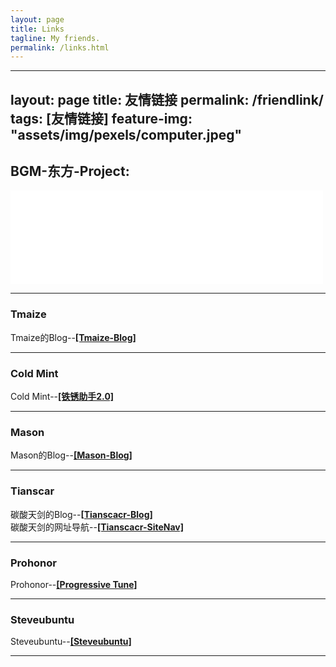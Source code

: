 ```yaml
---
layout: page
title: Links
tagline: My friends.
permalink: /links.html
---
```


---
layout: page
title: 友情链接
permalink: /friendlink/
tags: [友情链接]
feature-img: "assets/img/pexels/computer.jpeg"
---
## BGM-东方-Project:
<iframe frameborder="no" border="0" marginwidth="0" marginheight="0" width=500 height=150 src="//music.163.com/outchain/player?type=0&id=320880951&auto=1&height=430"></iframe>

---
### Tmaize
Tmaize的Blog--[**[Tmaize-Blog]**](https://blog.tmaize.net/)

---
### Cold Mint
Cold Mint--[**[铁锈助手2.0]**](https://www.coolapk.com/apk/com.coldmint.rust.pro)

---
### Mason
Mason的Blog--[**[Mason-Blog]**](https://mason369.github.io/Mason_blog/)

---
### Tianscar

碳酸天剑的Blog--[**[Tianscacr-Blog]**](https://blog.tianscar.com)  
碳酸天剑的网址导航--[**[Tianscacr-SiteNav]**](https://sitenav.tianscar.com)

---
### Prohonor
Prohonor--[**[Progressive Tune]**](https://progressive-tune.github.io/ptr/)  

---
### Steveubuntu
Steveubuntu--[**[Steveubuntu]**](https://steveubuntu0.github.io/)

---